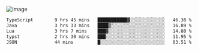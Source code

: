 ![image](https://github-profile-trophy.vercel.app/?username=CMOISDEAD&theme=kimbie_dark&row=1&no-frame=true&margin-w=15&margin-h=15)
<!--START_SECTION:waka-->

```txt
TypeScript        9 hrs 45 mins   ███████████▓░░░░░░░░░░░░░   46.38 %
Java              3 hrs 33 mins   ████▒░░░░░░░░░░░░░░░░░░░░   16.89 %
Lua               3 hrs 7 mins    ███▓░░░░░░░░░░░░░░░░░░░░░   14.80 %
typst             2 hrs 30 mins   ███░░░░░░░░░░░░░░░░░░░░░░   11.95 %
JSON              44 mins         █░░░░░░░░░░░░░░░░░░░░░░░░   03.51 %
```

<!--END_SECTION:waka--> 
